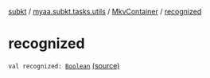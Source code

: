 [subkt](../../index.md) / [myaa.subkt.tasks.utils](../index.md) / [MkvContainer](index.md) / [recognized](./recognized.md)

# recognized

`val recognized: `[`Boolean`](https://kotlinlang.org/api/latest/jvm/stdlib/kotlin/-boolean/index.html) [(source)](https://github.com/Myaamori/SubKt/blob/0.1.12/src/main/kotlin/myaa/subkt/tasks/utils/mkvmerge.kt#L69)